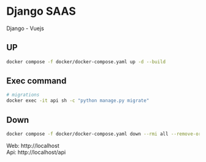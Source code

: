 # Django SAAS
Django - Vuejs

## UP
``` bash
docker compose -f docker/docker-compose.yaml up -d --build
```

## Exec command
``` bash
# migrations
docker exec -it api sh -c "python manage.py migrate"
```
## Down
``` bash
docker compose -f docker/docker-compose.yaml down --rmi all --remove-orphans
```

Web: http://localhost  
Api: http://localhost/api  

